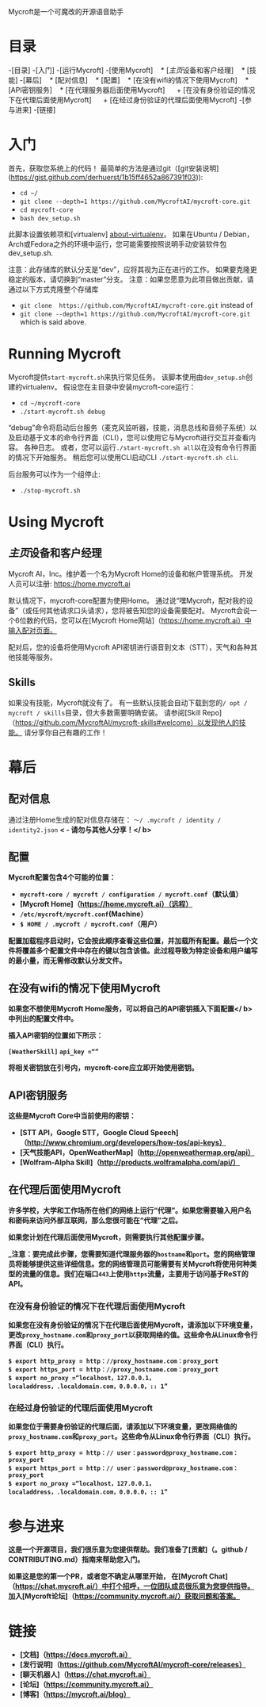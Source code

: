 Mycroft是一个可魔改的开源语音助手

# 目录

-[目录] 
-[入门] 
-[运行Mycroft] 
-[使用Mycroft] 
   * [*主页*设备和客户经理] 
   * [技能] 
   -[幕后] 
   * [配对信息] 
   * [配置] 
   * [在没有wifi的情况下使用Mycroft] 
   * [API密钥服务] 
   * [在代理服务器后面使用Mycroft] 
     + [在没有身份验证的情况下在代理后面使用Mycroft] 
     + [在经过身份验证的代理后面使用Mycroft] 
-[参与进来] 
-[链接] 

# 入门

首先，获取您系统上的代码！ 最简单的方法是通过git（[git安装说明]
(https://gist.github.com/derhuerst/1b15ff4652a867391f03)):
- `cd ~/`
- `git clone --depth=1 https://github.com/MycroftAI/mycroft-core.git`
- `cd mycroft-core`
- `bash dev_setup.sh`


此脚本设置依赖项和[virtualenv] [about-virtualenv]。 如果在Ubuntu / Debian，Arch或Fedora之外的环境中运行，您可能需要按照说明手动安装软件包dev_setup.sh.

[about-virtualenv]:https://virtualenv.pypa.io/en/stable/

注意：此存储库的默认分支是“dev”，应将其视为正在进行的工作。 如果要克隆更稳定的版本，请切换到“master”分支。
注意：如果您愿意为此项目做出贡献，请通过以下方式克隆整个存储库
- `git clone  https://github.com/MycroftAI/mycroft-core.git`
 instead of 
- `git clone --depth=1 https://github.com/MycroftAI/mycroft-core.git`
which is said above.

# Running Mycroft

Mycroft提供`start-mycroft.sh`来执行常见任务。 该脚本使用由`dev_setup.sh`创建的virtualenv。 假设您在主目录中安装mycroft-core运行：
- `cd ~/mycroft-core`
- `./start-mycroft.sh debug`

“debug”命令将启动后台服务（麦克风监听器，技能，消息总线和音频子系统）以及启动基于文本的命令行界面（CLI），您可以使用它与Mycroft进行交互并查看内容。 各种日志。 或者，您可以运行`./start-mycroft.sh all`以在没有命令行界面的情况下开始服务。 稍后您可以使用CLI启动CLI `./start-mycroft.sh cli`.

后台服务可以作为一个组停止:
- `./stop-mycroft.sh`

# Using Mycroft

## *主页*设备和客户经理
Mycroft AI，Inc。维护着一个名为Mycroft Home的设备和帐户管理系统。 开发人员可以注册: https://home.mycroft.ai

默认情况下，mycroft-core配置为使用Home。 通过说“嘿Mycroft，配对我的设备”（或任何其他请求口头请求），您将被告知您的设备需要配对。 Mycroft会说一个6位数的代码，您可以在[Mycroft Home网站]（https://home.mycroft.ai）中输入配对页面。

配对后，您的设备将使用Mycroft API密钥进行语音到文本（STT），天气和各种其他技能等服务。

## Skills

如果没有技能，Mycroft就没有了。 有一些默认技能会自动下载到您的`/ opt / mycroft / skills`目录，但大多数需要明确安装。 请参阅[Skill Repo]（https://github.com/MycroftAI/mycroft-skills#welcome）以发现他人的技能。 请分享你自己有趣的工作！

# 幕后

## 配对信息
通过注册Home生成的配对信息存储在：
`〜/ .mycroft / identity / identity2.json` <b> < - 请勿与其他人分享！</ b>

## 配置
Mycroft配置包含4个可能的位置：
 - `mycroft-core / mycroft / configuration / mycroft.conf`（默认值）
 -  [Mycroft Home]（https://home.mycroft.ai）（远程）
 - `/etc/mycroft/mycroft.conf`(Machine）
 - `$ HOME / .mycroft / mycroft.conf`（用户）

配置加载程序启动时，它会按此顺序查看这些位置，并加载所有配置。最后一个文件将覆盖多个配置文件中存在的键以包含该值。此过程导致为特定设备和用户编写的最小量，而无需修改默认分发文件。

## 在没有wifi的情况下使用Mycroft

如果您不想使用Mycroft Home服务，可以将自己的API密钥插入下面<b>配置</ b>中列出的配置文件中。

插入API密钥的位置如下所示：

`[WeatherSkill]`
`api_key =“”`

将相关密钥放在引号内，mycroft-core应立即开始使用密钥。

## API密钥服务

这些是Mycroft Core中当前使用的密钥：

 -  [STT API，Google STT，Google Cloud Speech]（http://www.chromium.org/developers/how-tos/api-keys）
 -  [天气技能API，OpenWeatherMap]（http://openweathermap.org/api）
 -  [Wolfram-Alpha Skill]（http://products.wolframalpha.com/api/）

## 在代理后面使用Mycroft

许多学校，大学和工作场所在他们的网络上运行“代理”。如果您需要输入用户名和密码来访问外部互联网，那么您很可能在“代理”之后。

如果您计划在代理后面使用Mycroft，则需要执行其他配置步骤。

_注意：要完成此步骤，您需要知道代理服务器的`hostname`和`port`。您的网络管理员将能够提供这些详细信息。您的网络管理员可能需要有关Mycroft将使用何种类型的流量的信息。我们在端口`443`上使用`https`流量，主要用于访问基于ReST的API。

### 在没有身份验证的情况下在代理后面使用Mycroft

如果您在没有身份验证的情况下在代理后面使用Mycroft，请添加以下环境变量，更改`proxy_hostname.com`和`proxy_port`以获取网络的值。这些命令从Linux命令行界面（CLI）执行。

```庆典
$ export http_proxy = http：//proxy_hostname.com：proxy_port
$ export https_port = http：//proxy_hostname.com：proxy_port
$ export no_proxy =“localhost，127.0.0.1，localaddress，.localdomain.com，0.0.0.0，:: 1”
```

### 在经过身份验证的代理后面使用Mycroft

如果您位于需要身份验证的代理后面，请添加以下环境变量，更改网络值的`proxy_hostname.com`和`proxy_port`。这些命令从Linux命令行界面（CLI）执行。

``` 庆典
$ export http_proxy = http：// user：password@proxy_hostname.com：proxy_port
$ export https_port = http：// user：password@proxy_hostname.com：proxy_port
$ export no_proxy =“localhost，127.0.0.1，localaddress，.localdomain.com，0.0.0.0，:: 1”
```

# 参与进来

这是一个开源项目，我们很乐意为您提供帮助。我们准备了[贡献]（。github / CONTRIBUTING.md）指南来帮助您入门。

如果这是您的第一个PR，或者您不确定从哪里开始，
在[Mycroft Chat]（https://chat.mycroft.ai/）中打个招呼，一位团队成员很乐意为您提供指导。
加入[Mycroft论坛]（https://community.mycroft.ai/）获取问题和答案。

# 链接
* [文档]（https://docs.mycroft.ai）
* [发行说明]（https://github.com/MycroftAI/mycroft-core/releases）
* [聊天机器人]（https://chat.mycroft.ai）
* [论坛]（https://community.mycroft.ai）
* [博客]（https://mycroft.ai/blog）
